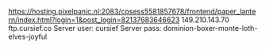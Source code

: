 https://hosting.pixelpanic.nl:2083/cpsess5581857678/frontend/paper_lantern/index.html?login=1&post_login=82137683646623
149.210.143.70
ftp.cursief.co
Server user: cursief
Server pass: dominion-boxer-monte-loth-elves-joyful